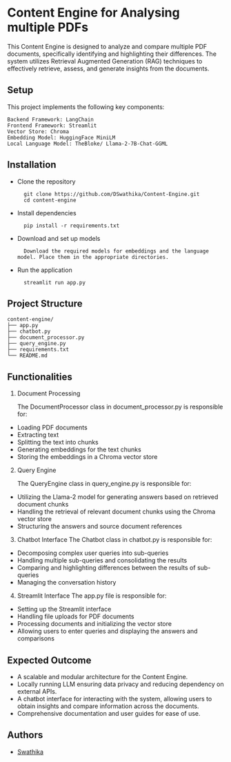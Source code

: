 
# Content Engine for Analysing multiple PDFs

This Content Engine is designed to analyze and compare multiple PDF documents, specifically identifying and highlighting their differences. The system utilizes Retrieval Augmented Generation (RAG) techniques to effectively retrieve, assess, and generate insights from the documents.


## Setup

This project implements the following key components:

    Backend Framework: LangChain
    Frontend Framework: Streamlit
    Vector Store: Chroma
    Embedding Model: HuggingFace MiniLM
    Local Language Model: TheBloke/ Llama-2-7B-Chat-GGML

## Installation


- Clone the repository

        git clone https://github.com/DSwathika/Content-Engine.git
        cd content-engine

- Install dependencies

        pip install -r requirements.txt

- Download and set up models

        Download the required models for embeddings and the language model. Place them in the appropriate directories.

- Run the application

        streamlit run app.py

## Project Structure


    content-engine/
    ├── app.py                    
    ├── chatbot.py              
    ├── document_processor.py     
    ├── query_engine.py          
    ├── requirements.txt         
    └── README.md                 
## Functionalities

1. Document Processing
    
    The DocumentProcessor class in document_processor.py is responsible for:

- Loading PDF documents
- Extracting text
- Splitting the text into chunks
- Generating embeddings for the text chunks
- Storing the embeddings in a Chroma vector store

2. Query Engine
    
    The QueryEngine class in query_engine.py is responsible for:

- Utilizing the Llama-2 model for generating answers based on retrieved document chunks
- Handling the retrieval of relevant document chunks using the Chroma vector store
- Structuring the answers and source document references


3. Chatbot Interface
    The Chatbot class in chatbot.py is responsible for:

- Decomposing complex user queries into sub-queries
- Handling multiple sub-queries and consolidating the results
- Comparing and highlighting differences between the results of sub-queries
- Managing the conversation history

4. Streamlit Interface
    The app.py file is responsible for:

- Setting up the Streamlit interface
- Handling file uploads for PDF documents
- Processing documents and initializing the vector store
- Allowing users to enter queries and displaying the answers and comparisons

## Expected Outcome


- A scalable and modular architecture for the Content Engine.
- Locally running LLM ensuring data privacy and reducing dependency on external APIs.
- A chatbot interface for interacting with the system, allowing users to obtain insights and compare information across the documents.
- Comprehensive documentation and user guides for ease of use.

## Authors

- [Swathika](https://github.com/DSwathika)

